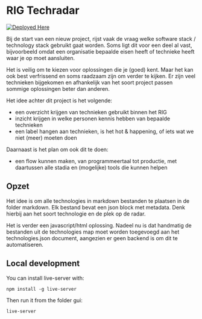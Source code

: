 # RIG Techradar

[![Deployed Here](https://img.shields.io/badge/Deployed_Here-brightgreen)](https://RijksICTGilde.github.io/rig-techradar/)

Bij de start van een nieuw project, rijst vaak de vraag welke software stack / technology stack
gebruikt gaat worden. Soms ligt dit voor een deel al vast, bijvoorbeeld omdat een organisatie
bepaalde eisen heeft of technieke heeft waar je op moet aansluiten.

Het is veilig om te kiezen voor oplossingen die je (goed) kent. Maar het kan ook best
verfrissend en soms raadzaam zijn om verder te kijken. Er zijn veel technieken bijgekomen
en afhankelijk van het soort project passen sommige oplossingen beter dan anderen.

Het idee achter dit project is het volgende:
* een overzicht krijgen van technieken gebruikt binnen het RIG
* inzicht krijgen in welke personen kennis hebben van bepaalde technieken
* een label hangen aan technieken, is het hot & happening, of iets wat we niet (meer) moeten doen

Daarnaast is het plan om ook dit te doen:
* een flow kunnen maken, van programmeertaal tot productie, met daartussen alle stadia
  en (mogelijke) tools die kunnen helpen


## Opzet

Het idee is om alle technologies in markdown bestanden te plaatsen in de folder markdown. Elk bestand
bevat een json block met metadata. Denk hierbij aan het soort technologie en de plek op de radar.

Het is verder een javascript/html oplossing. Nadeel nu is dat handmatig de bestanden uit de technologies
map moet worden toegevoegd aan het technologies.json document, aangezien er geen backend is om dit
te automatiseren.

## Local development

You can install live-server with:
```
npm install -g live-server
```

Then run it from the folder gui:

```
live-server
```
